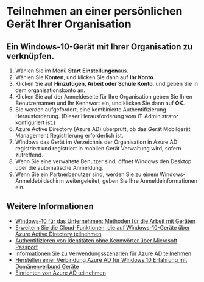 

<properties
    pageTitle="Teilnehmen an einer persönlichen Gerät Ihrer Organisation | Microsoft Azure"
    description="Wird erläutert, wie Benutzer ihren persönlichen Windows-10-Geräten in das Unternehmensnetzwerk registrieren können, sowie die Bereitstellungsschritte für ein BYOD Szenario."
    services="active-directory"
    documentationCenter=""
    authors="femila"
    manager="swadhwa"
    editor=""
    tags="azure-classic-portal"/>
<tags
    ms.service="active-directory"
    ms.workload="identity"
    ms.tgt_pltfrm="na"
    ms.devlang="na"
    ms.topic="article"
    ms.date="09/27/2016"
    ms.author="femila"/>

# <a name="join-a-personal-device-to-your-organization"></a>Teilnehmen an einer persönlichen Gerät Ihrer Organisation

## <a name="to-join-a-windows-10-device-to-your-organization"></a>Ein Windows-10-Gerät mit Ihrer Organisation zu verknüpfen.

1.  Wählen Sie im Menü **Start** **Einstellungen**aus.
2.  Wählen Sie **Konten**, und klicken Sie dann auf **Ihr Konto**.
3.  Klicken Sie auf **Hinzufügen, Arbeit oder Schule Konto**, und geben Sie in dem organisationskonto an.
4.  Klicken Sie auf der Anmeldeseite für Ihre Organisation geben Sie Ihren Benutzernamen und Ihr Kennwort ein, und klicken Sie dann auf **OK**.
5.  Sie werden aufgefordert, eine kombinierte Authentifizierung Herausforderung. (Dieser Herausforderung vom IT-Administrator konfiguriert ist.)
6.  Azure Active Directory (Azure AD) überprüft, ob das Gerät Mobilgerät Management Registrierung erforderlich ist.
7.  Windows das Gerät im Verzeichnis der Organisation in Azure AD registriert und registriert in mobilen Gerät Verwaltung wird, sofern zutreffend.
8.  Wenn Sie eine verwaltete Benutzer sind, öffnet Windows den Desktop über die automatische Anmeldung.
9.  Wenn Sie ein Partnerbenutzer sind, werden Sie zu einem Windows-Anmeldebildschirm weitergeleitet, geben Sie Ihre Anmeldeinformationen ein.

## <a name="additional-information"></a>Weitere Informationen
* [Windows-10 für das Unternehmen: Methoden für die Arbeit mit Geräten](active-directory-azureadjoin-windows10-devices-overview.md)
* [Erweitern Sie die Cloud-Funktionen, die auf Windows-10-Geräte über Azure Active Directory teilnehmen](active-directory-azureadjoin-user-upgrade.md)
* [Authentifizieren von Identitäten ohne Kennwörter über Microsoft Passport](active-directory-azureadjoin-passport.md)
* [Informationen Sie zu Verwendungsszenarien für Azure AD teilnehmen](active-directory-azureadjoin-deployment-aadjoindirect.md)
* [Herstellen einer Verbindung Azure AD für Windows 10 Erfahrung mit Domänenverbund Geräte](active-directory-azureadjoin-devices-group-policy.md)
* [Einrichten von Azure AD teilnehmen](active-directory-azureadjoin-setup.md)
